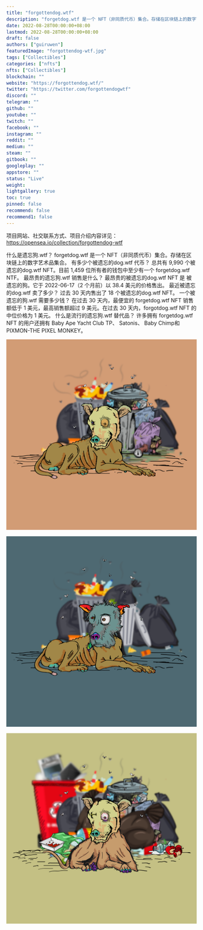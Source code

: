 ```yaml
---
title: "forgottendog.wtf"
description: "forgetdog.wtf 是一个 NFT（非同质代币）集合。存储在区块链上的数字艺术品集合。"
date: 2022-08-28T00:00:00+08:00
lastmod: 2022-08-28T00:00:00+08:00
draft: false
authors: ["guiruwen"]
featuredImage: "forgottendog-wtf.jpg"
tags: ["Collectibles"]
categories: ["nfts"]
nfts: ["Collectibles"]
blockchain: ""
website: "https://forgottendog.wtf/"
twitter: "https://twitter.com/forgottendogwtf"
discord: ""
telegram: ""
github: ""
youtube: ""
twitch: ""
facebook: ""
instagram: ""
reddit: ""
medium: ""
steam: ""
gitbook: ""
googleplay: ""
appstore: ""
status: "Live"
weight: 
lightgallery: true
toc: true
pinned: false
recommend: false
recommend1: false
---
```

项目网站、社交联系方式、项目介绍内容详见：https://opensea.io/collection/forgottendog-wtf

  什么是遗忘狗.wtf？
forgetdog.wtf 是一个 NFT（非同质代币）集合。存储在区块链上的数字艺术品集合。
 有多少个被遗忘的dog.wtf 代币？
总共有 9,990 个被遗忘的dog.wtf NFT。目前 1,459 位所有者的钱包中至少有一个 forgetdog.wtf NTF。
 最昂贵的遗忘狗.wtf 销售是什么？
最昂贵的被遗忘的dog.wtf NFT 是 被遗忘的狗。它于 2022-06-17（2 个月前）以 38.4 美元的价格售出。
 最近被遗忘的dog.wtf 卖了多少？
过去 30 天内售出了 18 个被遗忘的dog.wtf NFT。
 一个被遗忘的狗.wtf 需要多少钱？
在过去 30 天内，最便宜的 forgetdog.wtf NFT 销售额低于 1 美元，最高销售额超过 9 美元。在过去 30 天内，forgotdog.wtf NFT 的中位价格为 1 美元。
 什么是流行的遗忘狗.wtf 替代品？
许多拥有 forgetdog.wtf NFT 的用户还拥有 Baby Ape Yacht Club TP、 Satonis、 Baby Chimp和 PIXMON-THE PIXEL MONKEY。

![nft](01.png)

![nft](02.png)

![nft](03.png)

